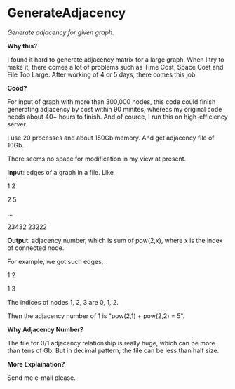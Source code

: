 # GenerateAdjacency
_Generate adjacency for given graph._


**Why this?**

I found it hard to generate adjacency matrix for a large graph. When I try to make it, there comes a lot of problems such as Time Cost, Space Cost and File Too Large. After working of 4 or 5 days, there comes this job.


**Good?**

For input of graph with more than 300,000 nodes, this code could finish generating adjacency by cost within 90 minites, whereas my original code needs about 40+ hours to finish. And of cource, I run this on high-efficiency server.

I use 20 processes and about 150Gb memory. And get adjacency file of 10Gb.

There seems no space for modification in my view at present.


**Input**: edges of a graph in a file. Like

1 2

2 5

...

23432 23222


**Output**: adjacency number, which is sum of pow(2,x), where x is the index of connected node.

For example, we got such edges,

1 2

1 3

The indices of nodes 1, 2, 3 are 0, 1, 2.

Then the adjacency number of 1 is "pow(2,1) + pow(2,2) = 5".


**Why Adjacency Number?**

The file for 0/1 adjacency relationship is really huge, which can be more than tens of Gb. But in decimal pattern, the file can be less than half size.


**More Explaination?**

Send me e-mail please.
